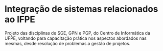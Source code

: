 # Integração de sistemas relacionados ao IFPE
Projeto das disciplinas de SGE, GPN e PGP, do Centro de Informática da UFPE, voltando para capacitação prática nos aspectos abordados nas mesmas, desde resolução de problemas a gestão de projetos. 
